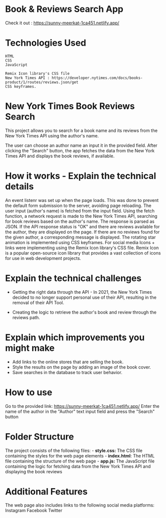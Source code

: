 # Book & Reviews Search App

Check it out : https://sunny-meerkat-1ca451.netlify.app/

# Technologies Used
    HTML
    CSS
    JavaScript

    Remix Icon library's CSS file
    New York Times API : https://developer.nytimes.com/docs/books-product/1/routes/reviews.json/get 
    CSS keyframes.


# New York Times Book Reviews Search

This project allows you to search for a book name and its reviews from the New York Times API using the author's name.

The user can choose an author name an input it in the provided field. After clicking the "Search" button, the app fetches the data from the New York Times API and displays the book reviews, if available.

# How it works - Explain the technical details

An event listenr was set up when the page loads. This was done to prevent the default form submission to the server, avoiding page reloading.
The user input (author's name) is fetched from the input field.
Using the fetch function, a network request is made to the New York Times API, searching for book reviews based on the author's name.
The response is parsed as JSON.
If the API response status is "OK" and there are reviews available for the author, they are displayed on the page.
If there are no reviews found for the given author, a corresponding message is displayed.
The rotating star animation is implemented using CSS keyframes.
For social media Icons + links were implementing using the Remix Icon library's CSS file. Remix Icon is a popular open-source icon library that provides a vast collection of icons for use in web development projects.

# Explain the technical challenges
- Getting the right data through the API - In 2021, the New York Times decided to no longer support personal use of their API, resulting in the removal of their API Tool.

- Creating the logic to retrieve the author's book and review through the reviews path.
  
# Explain which improvements you might make
- Add links to the online stores that are selling the book.
- Style the results on the page by adding an image of the book cover.
- Save searches in the database to track user behavior.


# How to use
Go to the provided link: https://sunny-meerkat-1ca451.netlify.app/
Enter the name of the author in the "Author" text input field and press the "Search" button


# Folder Structure
The project consists of the following files:
    - **style.css:** The CSS file containing the styles for the web page elements
    - **index.html**: The HTML file containing the structure of the web page
    - **app.js:** The JavaScript file containing the logic for fetching data from the New York Times API and displaying the book reviews


# Additional Features
The web page also includes links to the following social media platforms:
    Instagram
    Facebook
    Twitter




